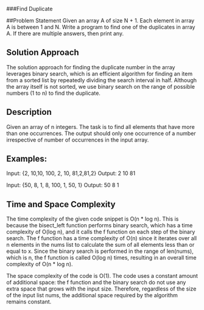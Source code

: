 ###Find Duplicate

##Problem Statement
Given an array A of size N + 1. Each element in array A is between 1 and N. Write a program to find one of the duplicates in array A. If there are multiple answers, then print any.

## Solution Approach
The solution approach for finding the duplicate number in the array leverages binary search, which is an efficient algorithm for finding an item from a sorted list by repeatedly dividing the search interval in half. Although the array itself is not sorted, we use binary search on the range of possible numbers (1 to n) to find the duplicate.

## Description
Given an array of n integers. The task is to find all elements that have more than one occurrences. The output should only one occurrence of a number irrespective of number of occurrences in the input array.


## Examples: 

Input: {2, 10,10, 100, 2, 10, 81,2,81,2}
Output: 2 10 81


Input: {50, 8, 1, 8, 100, 1, 50, 1}
Output: 50 8 1

## Time and Space Complexity
The time complexity of the given code snippet is O(n * log n). This is because the bisect_left function performs binary search, which has a time complexity of O(log n), and it calls the f function on each step of the binary search. The f function has a time complexity of O(n) since it iterates over all n elements in the nums list to calculate the sum of all elements less than or equal to x. Since the binary search is performed in the range of len(nums), which is n, the f function is called O(log n) times, resulting in an overall time complexity of O(n * log n).

The space complexity of the code is O(1). The code uses a constant amount of additional space: the f function and the binary search do not use any extra space that grows with the input size. Therefore, regardless of the size of the input list nums, the additional space required by the algorithm remains constant.